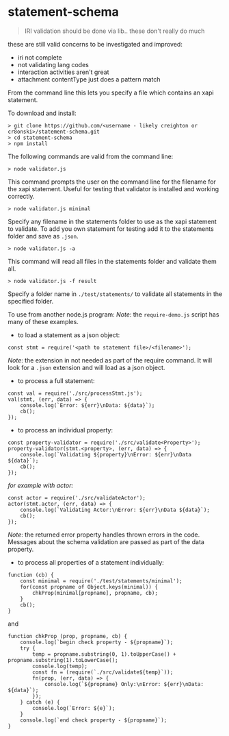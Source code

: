 # statement-schema

> IRI validation should be done via lib.. these don't really do much

these are still valid concerns to be investigated and improved:
- iri not complete
- not validating lang codes
- interaction activities aren't great
- attachment contentType just does a pattern match

From the command line this lets you specify a file which contains an xapi statement.  

To download and install:
```
> git clone https://github.com/<username - likely creighton or cr8onski>/statement-schema.git
> cd statement-schema
> npm install
```

The following commands are valid from the command line:

```
> node validator.js
```
This command prompts the user on the command line for the filename for the xapi statement. Useful for testing that validator is installed and working correctly.

```
> node validator.js minimal
```
Specify any filename in the statements folder to use as the xapi statement to validate.  To add you own statement for testing add it to the statements folder and save as `.json`.

```
> node validator.js -a
```
This command will read all files in the statements folder and validate them all.

```
> node validator.js -f result
```
Specify a folder name in `./test/statements/` to validate all statements in the specified folder.

To use from another node.js program:
*Note*: the `require-demo.js` script has many of these examples.
- to load a statement as a json object:
```
const stmt = require('<path to statement file>/<filename>');
```
*Note*: the extension in not needed as part of the require command.  It will look for a `.json` extension and will load as a json object.

- to process a full statement:
```
const val = require('./src/processStmt.js');
val(stmt, (err, data) => {
    console.log(`Error: ${err}\nData: ${data}`);
    cb();
});
```

- to process an individual property:
```
const property-validator = require('./src/validate<Property>');
property-validator(stmt.<property>, (err, data) => {
    console.log(`Validating ${property}\nError: ${err}\nData ${data}`);
    cb();
});
```
*for example with actor:*
```
const actor = require('./src/validateActor');
actor(stmt.actor, (err, data) => {
    console.log(`Validating Actor:\nError: ${err}\nData ${data}`);
    cb();
});
```
*Note*: the returned error property handles thrown errors in the code.  Messages about the schema validation are passed as part of the data property.

- to process all properties of a statement individually:
```
function (cb) {
    const minimal = require('./test/statements/minimal');
    for(const propname of Object.keys(minimal)) {
        chkProp(minimal[propname], propname, cb);
    }
    cb();
}
```
and
```
function chkProp (prop, propname, cb) {
    console.log(`begin check property - ${propname}`);
    try {
        temp = propname.substring(0, 1).toUpperCase() + propname.substring(1).toLowerCase();
        console.log(temp);
        const fn = (require(`./src/validate${temp}`));
        fn(prop, (err, data) => {
            console.log(`${propname} Only:\nError: ${err}\nData: ${data}`);
        });
    } catch (e) {
        console.log(`Error: ${e}`);
    }
    console.log(`end check property - ${propname}`);
}
```
